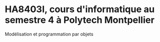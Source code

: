 # HA8403I, cours d'informatique au semestre 4 à Polytech Montpellier
Modélisation et programmation par objets
